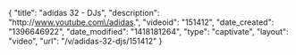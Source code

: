 {
    "title": "adidas 32 - DJs",
    "description": "http:\/\/www.youtube.com\/adidas.",
    "videoid": "151412",
    "date_created": "1396646922",
    "date_modified": "1418181264",
    "type": "captivate",
    "layout": "video",
    "url": "\/v\/adidas-32-djs\/151412"
}